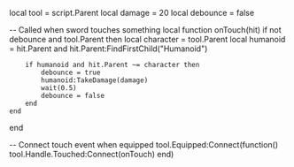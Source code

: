 local tool = script.Parent
local damage = 20
local debounce = false

-- Called when sword touches something
local function onTouch(hit)
    if not debounce and tool.Parent then
        local character = tool.Parent
        local humanoid = hit.Parent and hit.Parent:FindFirstChild("Humanoid")

        if humanoid and hit.Parent ~= character then
            debounce = true
            humanoid:TakeDamage(damage)
            wait(0.5)
            debounce = false
        end
    end
end

-- Connect touch event when equipped
tool.Equipped:Connect(function()
    tool.Handle.Touched:Connect(onTouch)
end)
